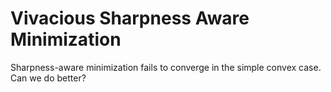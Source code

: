 # Vivacious Sharpness Aware Minimization
Sharpness-aware minimization fails to converge in the simple convex case. Can we do better?
